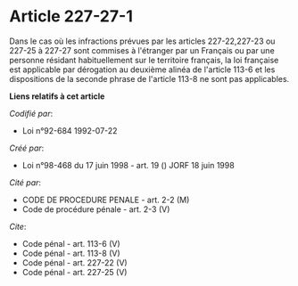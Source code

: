 # Article 227-27-1

Dans le cas où les infractions prévues par les articles 227-22,227-23 ou 227-25 à 227-27 sont commises à l'étranger par un
Français ou par une personne résidant habituellement sur le territoire français, la loi française est applicable par
dérogation au deuxième alinéa de l'article 113-6 et les dispositions de la seconde phrase de l'article 113-8 ne sont pas
applicables.

**Liens relatifs à cet article**

_Codifié par_:

  - Loi n°92-684 1992-07-22

_Créé par_:

  - Loi n°98-468 du 17 juin 1998 - art. 19 () JORF 18 juin 1998

_Cité par_:

  - CODE DE PROCEDURE PENALE - art. 2-2 (M)
  - Code de procédure pénale - art. 2-3 (V)

_Cite_:

  - Code pénal - art. 113-6 (V)
  - Code pénal - art. 113-8 (V)
  - Code pénal - art. 227-22 (V)
  - Code pénal - art. 227-25 (V)
